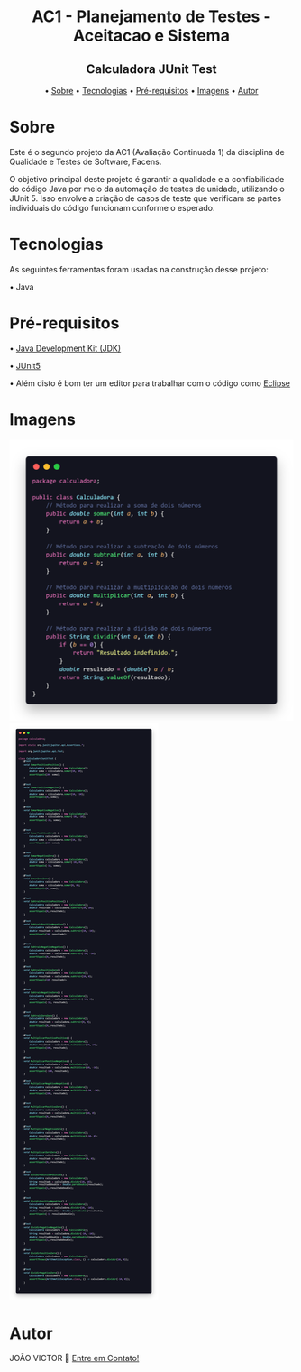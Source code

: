 <h1 align="center">AC1 - Planejamento de Testes - Aceitacao e Sistema</h1>
<h2 align="center">Calculadora JUnit Test</h2>

<p align="center">
  • <a href="#sobre">Sobre</a> •
  <a href="#tecnologias">Tecnologias</a> •
  <a href="#pré-requisitos">Pré-requisitos</a> •
  <a href="#imagens">Imagens</a> •  
  <a href="#autor">Autor</a>
</p>

# Sobre
<p>Este é o segundo projeto da AC1 (Avaliação Continuada 1) da disciplina de Qualidade e Testes de Software, Facens.</p>
<p>O objetivo principal deste projeto é garantir a qualidade e a confiabilidade do código Java por meio da automação de testes de unidade, utilizando o JUnit 5. Isso envolve a criação de casos de teste que verificam se partes individuais do código funcionam conforme o esperado.</p>


# Tecnologias

<p> As seguintes ferramentas foram usadas na construção desse projeto:</p>
<p>• Java</p>

# Pré-requisitos
<p>• <a href="https://www.oracle.com/java/technologies/javase-downloads.html">Java Development Kit (JDK)</a></p>
<p>• <a href="https://junit.org/junit5/">JUnit5</a></p>
<p>• Além disto é bom ter um editor para trabalhar com o código como <a href="https://www.eclipse.org/downloads/">Eclipse </a></p>

# Imagens

![Classe Calculadora](https://github.com/ojoaovf/AC1_PlanejamentoDeTestes_Aceitacao-e-Sistema/blob/00b69fd4e64e9395b2c8fa3a18f774ba096ec764/imgs/classeCalculadora.png)
![Classe CalculadoraJUnitTest](https://github.com/ojoaovf/AC1_PlanejamentoDeTestes_Aceitacao-e-Sistema/blob/00b69fd4e64e9395b2c8fa3a18f774ba096ec764/imgs/classeCalculadoraJUnitTest.png)

# Autor
<p> JOÃO VICTOR 👋 <a href="https://www.linkedin.com/in/ojoaovictor/"> Entre em Contato!</a> </p>
